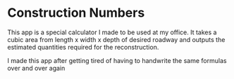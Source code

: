 # Construction Numbers

This app is a special calculator I made to be used at my office.
It takes a cubic area from length x width x depth of desired roadway and outputs the estimated quantities required for the reconstruction.

I made this app after getting tired of having to handwrite the same formulas over and over again
